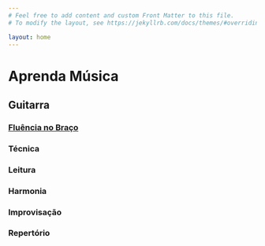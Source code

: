 ```yaml
---
# Feel free to add content and custom Front Matter to this file.
# To modify the layout, see https://jekyllrb.com/docs/themes/#overriding-theme-defaults

layout: home
---
```


<h1>Aprenda Música</h1>

<h2>Guitarra</h2>

<h3>
  <a href="guitar/fretboard/1-general/">Fluência no Braço</a>
</h3>

<h3>Técnica</h3>

<h3>Leitura</h3>

<h3>Harmonia</h3>

<h3>Improvisação</h3>

<h3>Repertório</h3>
